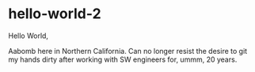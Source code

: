 # hello-world-2

Hello World,

Aabomb here in Northern California.  Can no longer resist the desire to git my hands dirty after working with SW engineers for, ummm, 20 years.

